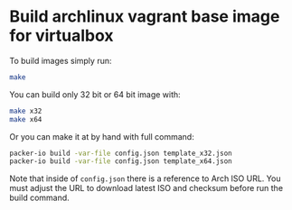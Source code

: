 # Build archlinux vagrant base image for virtualbox

To build images simply run:

```bash
make
```
You can build only 32 bit or 64 bit image with:

```bash
make x32
make x64
```

Or you can make it at by hand with full command:

```bash
packer-io build -var-file config.json template_x32.json
packer-io build -var-file config.json template_x64.json
```

Note that inside of `config.json` there is a reference to Arch ISO URL.
You must adjust the URL to download latest ISO and checksum before run the
build command.
